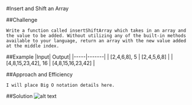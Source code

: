 #Insert and Shift an Array

##Challenge
```
Write a function called insertShiftArray which takes in an array and the value to be added. Without utilizing any of the built-in methods available to your language, return an array with the new value added at the middle index.
```

##Example
|Input|	Output|
|-----|-------|
| [2,4,6,8], 5 | [2,4,5,6,8] |
| [4,8,15,23,42], 16 | [4,8,15,16,23,42] |

##Approach and Efficiency
```
I will place Big O notation details here.
```

##Solution
![alt text](https://github.com/CClemensJr/data-structures-and-algorithms/blob/master/assets/shiftArray.jpeg "Shift Array Whiteboard")